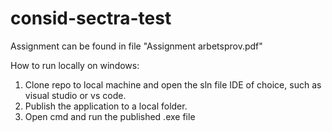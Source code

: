 # consid-sectra-test
Assignment can be found in file "Assignment arbetsprov.pdf"

How to run locally on windows:
1. Clone repo to local machine and open the sln file IDE of choice, such as visual studio or vs code.
2. Publish the application to a local folder.
3. Open cmd and run the published .exe file

